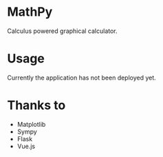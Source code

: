 # MathPy

Calculus powered graphical calculator.

# Usage

Currently the application has not been deployed yet.

# Thanks to

 * Matplotlib
 * Sympy
 * Flask
 * Vue.js